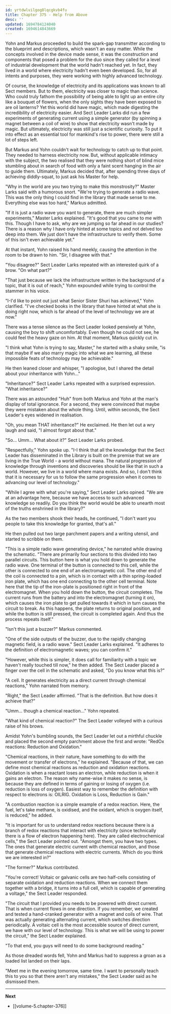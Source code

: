 ```yaml
---
id: yrtdwlvilgog8lqcgkvb4fu
title: Chapter 375 - Help from Above
desc: ''
updated: 1694784124040
created: 1694614843669
---
```


Yohn and Markus proceeded to build the spark-gap transmitter according to the blueprint and descriptions, which wasn't an easy matter. While the concepts involved in the device made sense, it was the construction and components that posed a problem for the duo since they called for a level of industrial development that the world hadn't reached yet. In fact, they lived in a world where electricity hadn't even been developed. So, for all intents and purposes, they were working with highly advanced technology.

Of course, the knowledge of electricity and its applications was known to all Sect members. But to them, electricity was closer to magic than science. Who could truly fathom the possibility of being able to light up an entire city like a bouquet of flowers, when the only sights they have been exposed to are oil lanterns? Yet this world did have magic, which made digesting the incredibility of electricity easier. And Sect Leader Larks did run a few experiments of generating current using a simple generator (by spinning a magnet between a coil of wire) to show that electricity wasn't made by magic. But ultimately, electricity was still just a scientific curiosity. To put it into effect as an essential tool for mankind's rise to power, there were still a lot of steps left.

But Markus and Yohn couldn't wait for technology to catch up to that point. They needed to harness electricity now. But, without applicable intimacy with the subject, the two realised that they were nothing short of blind mice stumbling about in search of food with only a faint scent hanging in the air to guide them. Ultimately, Markus decided that, after spending three days of achieving diddly-squat, to just ask his Master for help.

"Why in the world are you two trying to make this monstrosity?" Master Larks said with a humorous snort. "We're trying to generate a radio wave. This was the only thing I could find in the library that made sense to me. Everything else was too hard," Markus admitted.

"If it is just a radio wave you want to generate, there are much simpler experiments," Master Larks explained. "It's good that you came to me with this. Though I have to ask, why are we jumping so far ahead in our studies? There is a reason why I have only hinted at some topics and not delved too deep into them. We just don't have the infrastructure to verify them. Some of this isn't even achievable yet."

At that instant, Yohn raised his hand meekly, causing the attention in the room to be drawn to him. "Sir, I disagree with that."

"You disagree?" Sect Leader Larks repeated with an interested quirk of a brow. "On what part?"

"That just because we lack the infrastructure written in the background of a topic, that it is out of reach," Yohn expounded while trying to control the stammer in his voice.

"I-I'd like to point out just what Senior Sister Shuri has achieved," Yohn clarified. "I've checked books in the library that have hinted at what she is doing right now, which is far ahead of the level of technology we are at now."

There was a tense silence as the Sect Leader looked pensively at Yohn, causing the boy to shift uncomfortably. Even though he could not see, he could feel the heavy gaze on him. At that moment, Markus quickly cut in.

"I think what Yohn is trying to say, Master," he started with a shaky smile, "is that maybe if we also marry magic into what we are learning, all these impossible feats of technology may be achievable."

He then leaned closer and whisper, "I apologise, but I shared the detail about your inheritance with Yohn..."

"Inheritance?" Sect Leader Larks repeated with a surprised expression. "What inheritance?"

There was an astounded "Huh" from both Markus and Yohn at the man's display of total ignorance. For a second, they were convinced that maybe they were mistaken about the whole thing. Until, within seconds, the Sect Leader's eyes widened in realisation.

"Oh, you mean THAT inheritance?" He exclaimed. He then let out a wry laugh and said, "I almost forgot about that."

"So... Umm... What about it?" Sect Leader Larks probed.

"Respectfully," Yohn spoke up. "I-I think that all the knowledge that the Sect Leader has disseminated in the Library is built on the premise that we are living in the True World - a world without mana. The natural progression of knowledge through inventions and discoveries should be like that in such a world. However, we live in a world where mana exists. And so, I don't think that it is necessary for us to follow the same progression when it comes to advancing our level of technology."

"While I agree with what you're saying," Sect Leader Larks opined. "We are at an advantage here, because we have access to such advanced knowledge so readily. Do you think the world would be able to unearth most of the truths enshrined in the library?"

As the two members shook their heads, he continued, "I don't want you people to take this knowledge for granted, that's all."

He then pulled out two large parchment papers and a writing utensil, and started to scribble on them.

"This is a simple radio wave generating device," he narrated while drawing the schematic. "There are primarily four sections to this divided into two parallel circuits. This button here is what you hold down to generate the radio wave. One terminal of the button is connected to this cell, while the other is connected to one end of an electromagnetic coil. The other end of the coil is connected to a pin, which is in contact with a thin spring-loaded iron plate, which has one end connecting to the other cell terminal. Note here that the tip of the iron-plate is positioned right in front of the electromagnet. When you hold down the button, the circuit completes. The current runs from the battery and into the electromagnet (turning it on), which causes the iron plate to get pulled towards it which in turn causes the circuit to break. As this happens, the plate returns to original position, and while the button is still pressed, the circuit is completed again. And thus the process repeats itself."

"Isn't this just a buzzer?" Markus commented.

"One of the side outputs of the buzzer, due to the rapidly changing magnetic field, is a radio wave." Sect Leader Larks explained. "It adheres to the definition of electromagnetic waves; you can confirm it."

"However, while this is simpler, it does call for familiarity with a topic we haven't really touched till now," he then added. The Sect Leader placed a finger over the cell in the schematic and asked, "Do you know what this is?"

"A cell. It generates electricity as a direct current through chemical reactions," Yohn narrated from memory.

"Right," the Sect Leader affirmed. "That is the definition. But how does it achieve that?"

"Umm... though a chemical reaction..." Yohn repeated.

"What kind of chemical reaction?" The Sect Leader volleyed with a curious raise of his brows.

Amidst Yohn's bumbling sounds, the Sect Leader let out a mirthful chuckle and placed the second empty parchment above the first and wrote: "RedOx reactions: Reduction and Oxidation."

"Chemical reactions, in their nature, have something to do with the movement or transfer of electrons," he explained. "Because of that, we can define most chemical reactions as reduction and oxidation reactions. Oxidation is when a reactant loses an electron, while reduction is when it gains an electron. The reason why name-wise it makes no sense, is because they are defined in terms of gaining or losing of oxygen (i.e. reduction is loss of oxygen). Easiest way to remember the definition with respect to electrons is: OILRIG. Oxidation is Loss, Reduction is Gain."

"A combustion reaction is a simple example of a redox reaction. Here, the fuel, let's take methane, is oxidised, and the oxidant, which is oxygen itself, is reduced," he added.

"It is important for us to understand redox reactions because there is a branch of redox reactions that interact with electricity (since technically there is a flow of electron happening here). They are called electrochemical cells," the Sect Leader pointed out. "Amongst them, you have two types. The ones that generate electric current with chemical reaction, and those that generate chemical reactions with electric currents. Which do you think we are interested in?"

"The former?" Markus contributed.

"You're correct! Voltaic or galvanic cells are two half-cells consisting of separate oxidation and reduction reactions. When we connect them together with a bridge, it turns into a full cell, which is capable of generating a voltage," the Sect Leader responded.

"The circuit that I provided you needs to be powered with direct current. That is when current flows in one direction. If you remember, we created and tested a hand-cranked generator with a magnet and coils of wire. That was actually generating alternating current, which switches direction periodically. A voltaic cell is the most accessible source of direct current, we have with our level of technology. This is what we will be using to power the circuit," the Sect Leader explained.

"To that end, you guys will need to do some background reading."

As those dreaded words fell, Yohn and Markus had to suppress a groan as a loaded list landed on their laps.

"Meet me in the evening tomorrow, same time. I want to personally teach this to you so that there aren't any mistakes," the Sect Leader said as he dismissed them.

____

**Next**
* [[volume-5.chapter-376]]
